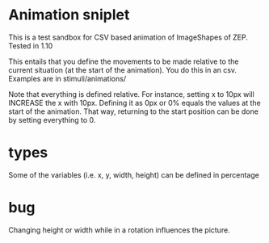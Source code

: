 # Animation sniplet

This is a test sandbox for CSV based animation of ImageShapes of ZEP. Tested in 1.10

This entails that you define the movements to be made relative to the current situation (at the start of the animation). You do this in an csv. Examples are in
 stimuli/animations/

Note that everything is defined relative. For instance, setting x to 10px will INCREASE the x with 10px. Defining it as 0px or 0% equals the values at the start of the animation. That way, returning to the start position can be done by setting everything to 0.

# types
Some of the variables (i.e. x, y, width, height) can be defined in percentage


# bug

Changing height or width while in a rotation influences the picture.
